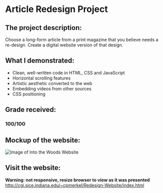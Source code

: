# Article Redesign Project
## The project description:
Choose a long-form article from a print magazine that you believe needs a re-design. Create a digital website version of that design.

## What I demonstrated:
- Clean, well-written code in HTML, CSS and JavaScript
- Horizontal scrolling features
- Artistic aesthetic converted to the web
- Embedding videos from other sources
- CSS positioning

## Grade received:
### 100/100

## Mockup of the website:
![Image of Into the Woods Website](https://github.com/merkelcourtney/School-Projects/blob/master/Into%20the%20Woods/Into%20the%20Woods.jpg)

## Visit the website:
**Warning: not responsive, resize browser to view as it was presented**
http://cgi.sice.indiana.edu/~cpmerkel/Redesign-Website/index.html
